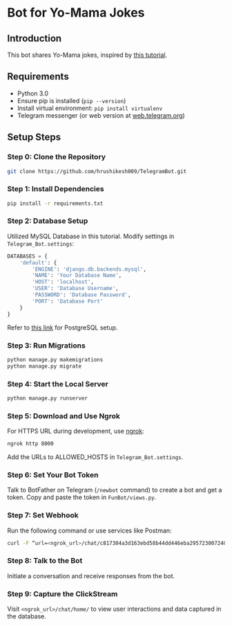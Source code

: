 # Bot for Yo-Mama Jokes

## Introduction

This bot shares Yo-Mama jokes, inspired by [this tutorial](https://github.com/abhay1/django-facebook-messenger-bot-tutorial). 

## Requirements

- Python 3.0
- Ensure pip is installed (`pip --version`)
- Install virtual environment: `pip install virtualenv`
- Telegram messenger (or web version at [web.telegram.org](https://web.telegram.org))

## Setup Steps

### Step 0: Clone the Repository

```sh
git clone https://github.com/hrushikesh009/TelegramBot.git
```

### Step 1: Install Dependencies

```sh
pip install -r requirements.txt
```

### Step 2: Database Setup

Utilized MySQL Database in this tutorial. Modify settings in `Telegram_Bot.settings`:

```python
DATABASES = {
    'default': {
        'ENGINE': 'django.db.backends.mysql',
        'NAME': 'Your Database Name',
        'HOST': 'localhost',
        'USER': 'Database Username',
        'PASSWORD': 'Database Password',
        'PORT': 'Database Port'
    }
}
```

Refer to [this link](https://stackpython.medium.com/how-to-start-django-project-with-a-database-postgresql-aaa1d74659d8) for PostgreSQL setup.

### Step 3: Run Migrations

```sh
python manage.py makemigrations
python manage.py migrate
```

### Step 4: Start the Local Server

```sh
python manage.py runserver
```

### Step 5: Download and Use Ngrok

For HTTPS URL during development, use [ngrok](https://ngrok.com/):

```sh
ngrok http 8000
```

Add the URLs to ALLOWED_HOSTS in `Telegram_Bot.settings`.

### Step 6: Set Your Bot Token

Talk to BotFather on Telegram (`/newbot` command) to create a bot and get a token. Copy and paste the token in `FunBot/views.py`.

### Step 7: Set Webhook

Run the following command or use services like Postman:

```sh
curl -F “url=<ngrok_url>/chat/c817304a3d163ebd58b44dd446eba29572300724098cdbca1a/“ https://api.telegram.org/bot<bot_token>/setWebhook
```

### Step 8: Talk to the Bot

Initiate a conversation and receive responses from the bot.

### Step 9: Capture the ClickStream

Visit `<ngrok_url>/chat/home/` to view user interactions and data captured in the database.